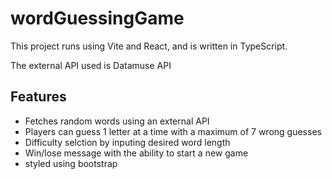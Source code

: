 # wordGuessingGame

This project runs using Vite and React, and is written in TypeScript. 

The external API used is Datamuse API

## Features

- Fetches random words using an external API
- Players can guess 1 letter at a time with a maximum of 7 wrong guesses
- Difficulty selction by inputing desired word length
- Win/lose message with the ability to start a new game
- styled using bootstrap

